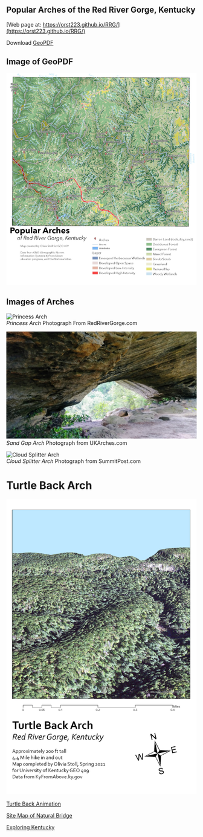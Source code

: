 


## Popular Arches of the Red River Gorge, Kentucky 
[Web page at: https://orst223.github.io/RRG/](https://orst223.github.io/RRG/) 

Download [GeoPDF](basemap/rrg.pdf)

## Image of GeoPDF
![Image of GeoPDF](basemap/RRG.jpg)


## Images of Arches 

![Princess Arch](https://toredrivergorge.files.wordpress.com/2011/03/princess-arch-3.jpg)  
*Princess Arch* Photograph From RedRiverGorge.com

![Sand Gap Arch](basemap/sandgap.jpg)
*Sand Gap Arch* Photograph from UKArches.com

![Cloud Splitter Arch](https://sp-images.summitpost.org/940419.JPG?auto=format&fit=max&ixlib=php-2.1.1&q=35&w=500&s=15ef757bab2fe5bccc1f583589442e0d)   
*Cloud Splitter Arch* Photograph from SummitPost.com


# Turtle Back Arch 
![Turtle Back Arch](TB_arch.jpg)

[Turtle Back Animation](TBArch.mp4)


[Site Map of Natural Bridge](https://api.mapbox.com/styles/v1/orst223/ckoa54zij2b4c18s5z36gkzck.html?fresh=true&title=view&access_token=pk.eyJ1Ijoib3JzdDIyMyIsImEiOiJja25lb2NqNm0xZ2M1MnBvMGtmOWVycHZnIn0.6kH5yUL641buzTECqM4b5A)

[Exploring Kentucky](https://cesium.com/ion/stories/viewer/?id=6a3d749c-a2e2-4fa1-9b91-62ec98d20585)
